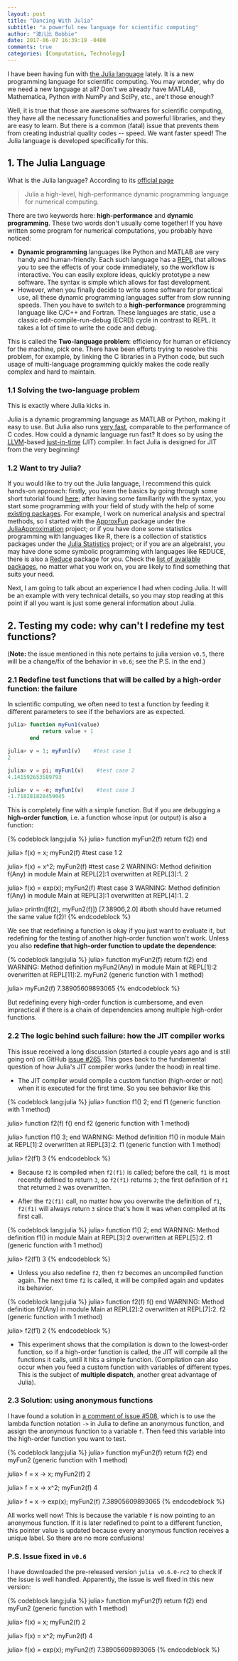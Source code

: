 ```yaml
---
layout: post
title: "Dancing With Julia"
subtitle: "a powerful new language for scientific computing"
author: "波儿比 Bobbie"
date: 2017-06-07 16:39:19 -0400
comments: true
categories: [Computation, Technology]
---
```


I have been having fun with [the Julia language][julia] lately. It is a new programming language for scientific computing. You may wonder, why do we need a new language at all? Don't we already have MATLAB, Mathematica, Python with NumPy and SciPy, etc., are't those enough?

Well, it is true that those are awesome softwares for scientific computing, they have all the necessary functionalities and powerful libraries, and they are easy to learn. But there is a common (fatal) issue that prevents them from creating industrial quality codes -- speed. We want faster speed! The Julia language is developed specifically for this.

[julia]: https://julialang.org/

<!--more-->

## 1. The Julia Language

What is the Julia language? According to its [official page][julia]

> Julia a high-level, high-performance dynamic programming language for numerical computing.

There are two keywords here: **high-performance** and **dynamic programming**. These two words don't usually come together! If you have written some program for numerical computations, you probably have noticed:

* **Dynamic programming** languages like Python and MATLAB are very handy and human-friendly. Each such language has a [REPL] that allows you to see the effects of your code immediately, so the workflow is interactive. You can easily explore ideas, quickly prototype a new software. The syntax is simple which allows for fast development.
* However, when you finally decide to write some software for practical use, all these dynamic programming languages suffer from slow running speeds. Then you have to switch to a **high-performance** programming language like C/C++ and Fortran. These languages are static, use a classic edit-compile-run-debug (ECRD) cycle in contrast to REPL. It takes a lot of time to write the code and debug.

[REPL]: https://en.wikipedia.org/wiki/Read%E2%80%93eval%E2%80%93print_loop

This is called the **Two-language problem**: efficiency for human or efiiciency for the machine, pick one. There have been efforts trying to resolve this problem, for example, by linking the C libraries in a Python code, but such usage of multi-language programming quickly makes the code really complex and hard to maintain.

### 1.1 Solving the two-language problem

This is exactly where Julia kicks in.

Julia is a dynamic programming language as MATLAB or Python, making it easy to use. But Julia also runs [very fast][bench], comparable to the performance of C codes. How could a dynamic language run fast? It does so by using the [LLVM]-based [just-in-time][jit] (JIT) compiler. In fact Julia is designed for JIT from the very beginning!

[bench]: https://julialang.org/benchmarks/
[LLVM]: https://en.wikipedia.org/wiki/LLVM
[jit]: https://en.wikipedia.org/wiki/Just-in-time_compilation

### 1.2 Want to try Julia?

If you would like to try out the Julia language, I recommend this quick hands-on approach: firstly, you learn the basics by going through some short tutorial found [here][tutorial]; after having some familiarity with the syntax, you start some programming with your field of study with the help of some [existing packages][packages]. For example, I work on numerical analysis and spectral methods, so I started with the [ApproxFun] package under the [JuliaApproximation] project; or if you have done some statistics programming with languages like R, there is a collection of statistics packages under the [Julia Statistics] project; or if you are an algebraist, you may have done some symbolic programming with languages like REDUCE, there is also a [Reduce] package for you. Check the [list of available packages][packages], no matter what you work on, you are likely to find something that suits your need.

[tutorial]: https://julialang.org/learning/#tutorials
[packages]: http://pkg.julialang.org/
[ApproxFun]: https://github.com/JuliaApproximation/ApproxFun.jl
[JuliaApproximation]: https://github.com/JuliaApproximation
[Julia Statistics]: https://github.com/JuliaStats
[Reduce]: https://github.com/chakravala/Reduce.jl

Next, I am going to talk about an experience I had when coding Julia. It will be an example with very technical details, so you may stop reading at this point if all you want is just some general information about Julia.

## 2. Testing my code: why can't I redefine my test functions?

(**Note:** the issue mentioned in this note pertains to julia version `v0.5`, there will be a change/fix of the behavior in `v0.6`; see the P.S. in the end.)

### 2.1 Redefine test functions that will be called by a high-order function: the failure

In scientific computing, we often need to test a function by feeding it different parameters to see if the behaviors are as expected.

``` julia
julia> function myFun1(value)
           return value + 1
       end

julia> v = 1; myFun1(v)    #test case 1
2

julia> v = pi; myFun1(v)    #test case 2
4.141592653589793

julia> v = -e; myFun1(v)    #test case 3
-1.718281828459045
```

This is completely fine with a simple function. But if you are debugging a **high-order function**, i.e. a function whose input (or output) is also a function:

{% codeblock lang:julia %}
julia> function myFun2(f)
           return f(2)
       end

julia> f(x) = x; myFun2(f)    #test case 1
2

julia> f(x) = x^2; myFun2(f)    #test case 2
WARNING: Method definition f(Any) in module Main at REPL[2]:1 overwritten at REPL[3]:1.
2

julia> f(x) = exp(x); myFun2(f)    #test case 3
WARNING: Method definition f(Any) in module Main at REPL[3]:1 overwritten at REPL[4]:1.
2

julia> println([f(2), myFun2(f)])
[7.38906,2.0] #both should have returned the same value f(2)!
{% endcodeblock %}

We see that redefining a function is okay if you just want to evaluate it, but redefining for the testing of another high-order function won't work. Unless you also **redefine that high-order function to update the dependence**:

{% codeblock lang:julia %}
julia> function myFun2(f)
           return f(2)
       end
WARNING: Method definition myFun2(Any) in module Main at REPL[1]:2 overwritten at REPL[11]:2.
myFun2 (generic function with 1 method)

julia> myFun2(f)
7.38905609893065
{% endcodeblock %}

But redefining every high-order function is cumbersome, and even impractical if there is a chain of dependencies among multiple high-order functions.

### 2.2 The logic behind such failure: how the JIT compiler works

This issue received a long discussion (started a couple years ago and is still going on) on GitHub [issue #265](https://github.com/JuliaLang/julia/issues/265). This goes back to the fundamental question of how Julia's JIT compiler works (under the hood) in real time. 

* The JIT compiler would compile a custom function (high-order or not) when it is executed for the first time. So you see behavior like this

{% codeblock lang:julia %}
julia> function f1()
           2;
       end
f1 (generic function with 1 method)
    
julia> function f2(f)
           f()
       end
f2 (generic function with 1 method)
    
julia> function f1()
           3;
       end
WARNING: Method definition f1() in module Main at REPL[1]:2 overwritten at REPL[3]:2.
f1 (generic function with 1 method)
    
julia> f2(f1)
3
{% endcodeblock %}

* Because `f2` is compiled when `f2(f1)` is called; before the call, `f1` is most recently defined to return `3`, so `f2(f1)` returns `3`; the first definition of `f1` that returned `2` was overwritten. 

* After the `f2(f1)` call, no matter how you overwrite the definition of `f1`, `f2(f1)` will always return `3` since that's how it was when compiled at its first call. 
  
{% codeblock lang:julia %}
julia> function f1()
           2;
       end
WARNING: Method definition f1() in module Main at REPL[3]:2 overwritten at REPL[5]:2.
f1 (generic function with 1 method)
  
julia> f2(f1)
3
{% endcodeblock %}
  
* Unless you also redefine `f2`, then `f2` becomes an uncompiled function again. The next time `f2` is called, it will be compiled again and updates its behavior.
  
{% codeblock lang:julia %}
julia> function f2(f)
           f()
       end
WARNING: Method definition f2(Any) in module Main at REPL[2]:2 overwritten at REPL[7]:2.
f2 (generic function with 1 method)
    
julia> f2(f1)
2
{% endcodeblock %}

* This experiment shows that the compilation is down to the lowest-order function, so if a high-order function is called, the JIT will compile all the functions it calls, until it hits a simple function. (Compilation can also occur when you feed a custom function with variables of different types. This is the subject of **multiple dispatch**, another great advantage of Julia).

### 2.3 Solution: using anonymous functions

I have found a solution in [a comment of issue #508](https://github.com/JuliaPlots/Plots.jl/issues/508#issuecomment-250200614), which is to use the lambda function notation `->` in Julia to define an anonymous function, and assign the anonymous function to a variable `f`. Then feed this variable into the high-order function you want to test.

{% codeblock lang:julia %}
julia> function myFun2(f)
           return f(2)
       end
myFun2 (generic function with 1 method)

julia> f = x -> x; myFun2(f)
2

julia> f = x -> x^2; myFun2(f)
4

julia> f = x -> exp(x); myFun2(f)
7.38905609893065
{% endcodeblock %}

All works well now! This is because the variable `f` is now pointing to an anonymous function. If it is later redefined to point to a different function, this pointer value is updated because every anonymous function receives a unique label. So there are no more confusions!

### P.S. Issue fixed in `v0.6`

I have downloaded the pre-released version `julia v0.6.0-rc2` to check if the issue is well handled. Apparently, the issue is well fixed in this new version:

{% codeblock lang:julia %}
julia> function myFun2(f)
           return f(2)
       end
myFun2 (generic function with 1 method)

julia> f(x) = x; myFun2(f)
2

julia> f(x) = x^2; myFun2(f)
4

julia> f(x) = exp(x); myFun2(f)
7.38905609893065
{% endcodeblock %}

